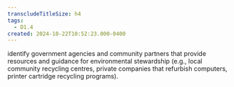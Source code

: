 ```yaml
---
transcludeTitleSize: h4
tags:
  - D1.4
created: 2024-10-22T10:52:23.000-0400
---
```

identify government agencies and community partners that provide resources and guidance for environmental stewardship (e.g., local community recycling centres, private companies that refurbish computers, printer cartridge recycling programs).